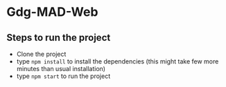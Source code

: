 # Gdg-MAD-Web

## Steps to run the project
- Clone the project
- type `npm install` to install the dependencies (this might take few more minutes than usual installation)
- type `npm start` to run the project
